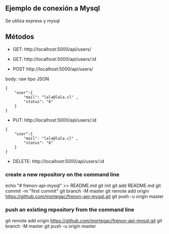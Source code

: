 ## Ejemplo de conexión a Mysql

Se utiliza express y mysql

## Métodos

- GET:  http://localhost:5000/api/users/  
- GET:  http://localhost:5000/api/users/:id

- POST  http://localhost:5000/api/users/ 

body: raw tipo JSON
```
{ 
	"user":{
		"mail": "lala@lala.cl" , 
		"status": "6"
	}
}
```
- PUT: http://localhost:5000/api/users/:id
```
{ 
	"user":{
		"mail": "lala@lala.cl" , 
		"status": "6"
	}
}
```

- DELETE: http://localhost:5000/api/users/:id


### create a new repository on the command line
echo "# frenon-api-mysql" >> README.md
git init
git add README.md
git commit -m "first commit"
git branch -M master
git remote add origin https://github.com/mortegac/frenon-api-mysql.git
git push -u origin master
                
### push an existing repository from the command line
git remote add origin https://github.com/mortegac/frenon-api-mysql.git
git branch -M master
git push -u origin master
